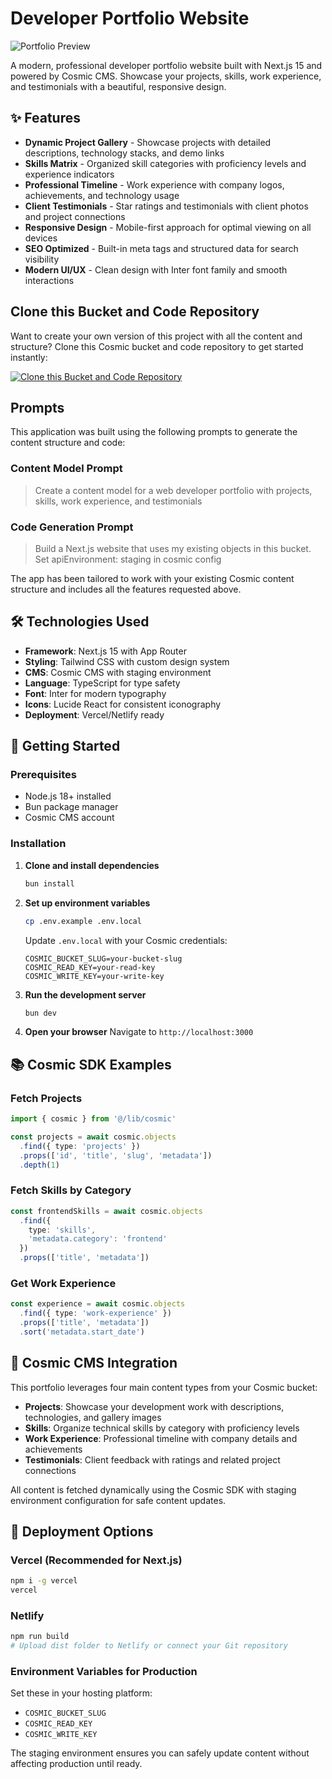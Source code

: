 # Developer Portfolio Website

![Portfolio Preview](https://imgix.cosmicjs.com/a94c10b0-6493-11f0-a051-23c10f41277a-photo-1556742049-0cfed4f6a45d-1752924578371.jpg?w=1200&h=300&fit=crop&auto=format,compress)

A modern, professional developer portfolio website built with Next.js 15 and powered by Cosmic CMS. Showcase your projects, skills, work experience, and testimonials with a beautiful, responsive design.

## ✨ Features

- **Dynamic Project Gallery** - Showcase projects with detailed descriptions, technology stacks, and demo links
- **Skills Matrix** - Organized skill categories with proficiency levels and experience indicators  
- **Professional Timeline** - Work experience with company logos, achievements, and technology usage
- **Client Testimonials** - Star ratings and testimonials with client photos and project connections
- **Responsive Design** - Mobile-first approach for optimal viewing on all devices
- **SEO Optimized** - Built-in meta tags and structured data for search visibility
- **Modern UI/UX** - Clean design with Inter font family and smooth interactions

## Clone this Bucket and Code Repository

Want to create your own version of this project with all the content and structure? Clone this Cosmic bucket and code repository to get started instantly:

[![Clone this Bucket and Code Repository](https://img.shields.io/badge/Clone%20this%20Bucket-29abe2?style=for-the-badge&logo=cosmic&logoColor=white)](http://localhost:3040/projects/new?clone_bucket=687b80fd54968488c301904f&clone_repository=687bad7554968488c3019076)

## Prompts

This application was built using the following prompts to generate the content structure and code:

### Content Model Prompt

> Create a content model for a web developer portfolio with projects, skills, work experience, and testimonials

### Code Generation Prompt

> Build a Next.js website that uses my existing objects in this bucket. Set apiEnvironment: staging in cosmic config

The app has been tailored to work with your existing Cosmic content structure and includes all the features requested above.

## 🛠️ Technologies Used

- **Framework**: Next.js 15 with App Router
- **Styling**: Tailwind CSS with custom design system
- **CMS**: Cosmic CMS with staging environment
- **Language**: TypeScript for type safety
- **Font**: Inter for modern typography
- **Icons**: Lucide React for consistent iconography
- **Deployment**: Vercel/Netlify ready

## 🚀 Getting Started

### Prerequisites

- Node.js 18+ installed
- Bun package manager
- Cosmic CMS account

### Installation

1. **Clone and install dependencies**
   ```bash
   bun install
   ```

2. **Set up environment variables**
   ```bash
   cp .env.example .env.local
   ```
   
   Update `.env.local` with your Cosmic credentials:
   ```env
   COSMIC_BUCKET_SLUG=your-bucket-slug
   COSMIC_READ_KEY=your-read-key
   COSMIC_WRITE_KEY=your-write-key
   ```

3. **Run the development server**
   ```bash
   bun dev
   ```

4. **Open your browser**
   Navigate to `http://localhost:3000`

## 📚 Cosmic SDK Examples

### Fetch Projects
```typescript
import { cosmic } from '@/lib/cosmic'

const projects = await cosmic.objects
  .find({ type: 'projects' })
  .props(['id', 'title', 'slug', 'metadata'])
  .depth(1)
```

### Fetch Skills by Category
```typescript
const frontendSkills = await cosmic.objects
  .find({ 
    type: 'skills',
    'metadata.category': 'frontend'
  })
  .props(['title', 'metadata'])
```

### Get Work Experience
```typescript
const experience = await cosmic.objects
  .find({ type: 'work-experience' })
  .props(['title', 'metadata'])
  .sort('metadata.start_date')
```

## 🎨 Cosmic CMS Integration

This portfolio leverages four main content types from your Cosmic bucket:

- **Projects**: Showcase your development work with descriptions, technologies, and gallery images
- **Skills**: Organize technical skills by category with proficiency levels
- **Work Experience**: Professional timeline with company details and achievements  
- **Testimonials**: Client feedback with ratings and related project connections

All content is fetched dynamically using the Cosmic SDK with staging environment configuration for safe content updates.

## 🚀 Deployment Options

### Vercel (Recommended for Next.js)
```bash
npm i -g vercel
vercel
```

### Netlify
```bash
npm run build
# Upload dist folder to Netlify or connect your Git repository
```

### Environment Variables for Production
Set these in your hosting platform:
- `COSMIC_BUCKET_SLUG`
- `COSMIC_READ_KEY` 
- `COSMIC_WRITE_KEY`

The staging environment ensures you can safely update content without affecting production until ready.
<!-- README_END -->